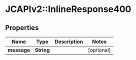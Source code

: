 # JCAPIv2::InlineResponse400

## Properties
Name | Type | Description | Notes
------------ | ------------- | ------------- | -------------
**message** | **String** |  | [optional] 

